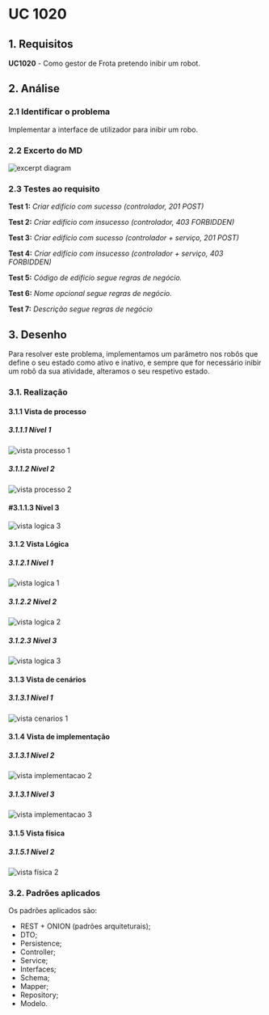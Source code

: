 # UC 1020

## 1. Requisitos

**UC1020** - Como gestor de Frota pretendo inibir um robot.

## 2. Análise

### 2.1 Identificar o problema

Implementar a interface de utilizador para inibir um robo.



### 2.2 Excerto do MD

![excerpt diagram](ed1020.svg "domain_excerpt_150.svg")

### 2.3 Testes ao requisito

**Test 1:** *Criar edifício com sucesso (controlador, 201 POST)*

**Test 2:** *Criar edifício com insucesso (controlador, 403 FORBIDDEN)*

**Test 3:** *Criar edifício com sucesso (controlador + serviço, 201 POST)*

**Test 4:** *Criar edifício com insucesso (controlador + serviço, 403 FORBIDDEN)*

**Test 5:** *Código de edifício segue regras de negócio.*

**Test 6:** *Nome opcional segue regras de negócio.*

**Test 7:** *Descrição segue regras de negócio*

## 3. Desenho

Para resolver este problema, implementamos um parâmetro nos robôs que define o seu estado como ativo e inativo, e sempre que for necessário inibir um robô da sua atividade, alteramos o seu respetivo estado.

### 3.1. Realização

#### 3.1.1 Vista de processo

##### 3.1.1.1 Nível 1

![vista processo 1](../UC1020/Nivel%201/vp1.svg "Vista processos - nível 1")

##### 3.1.1.2  Nível 2

![vista processo 2](../UC1020/Nivel%202/vp2.svg "Vista processos - nível 2")

#### #3.1.1.3  Nível 3

![vista logica 3](../UC1020/Nivel%203/vp3.svg "Vista processos - nível 3")

#### 3.1.2 Vista Lógica

##### 3.1.2.1 Nível 1

![vista logica 1](/docs/logical_view/level1/vl1.svg "Vista lógica - nível 1")

##### 3.1.2.2 Nível 2

![vista logica 2](/docs/logical_view/level2/vl2.svg "Vista lógica - nível 2")

##### 3.1.2.3 Nível 3

![vista logica 3](/docs/logical_view/level3/vl3.svg "Vista lógica - nível 3")

#### 3.1.3 Vista de cenários

##### 3.1.3.1 Nível 1

![vista cenarios 1](../../scenario_view/level1/sv1.svg "Vista de cenários - nível 1")

#### 3.1.4 Vista de implementação

##### 3.1.3.1 Nível 2

![vista implementacao 2](/docs/implementation_view/iv2.svg "Vista implementação - nível 2")

##### 3.1.3.1 Nível 3

![vista implementacao 3](/docs/implementation_view/iv3.svg "Vista implementação - nível 3")

#### 3.1.5 Vista física

##### 3.1.5.1 Nível 2

![vista física 2](/docs/physical_view/level2/vf2.svg "Vista física - nível 2")

### 3.2. Padrões aplicados

Os padrões aplicados são:

- REST + ONION (padrões arquiteturais);
- DTO;
- Persistence;
- Controller;
- Service;
- Interfaces;
- Schema;
- Mapper;
- Repository;
- Modelo.
